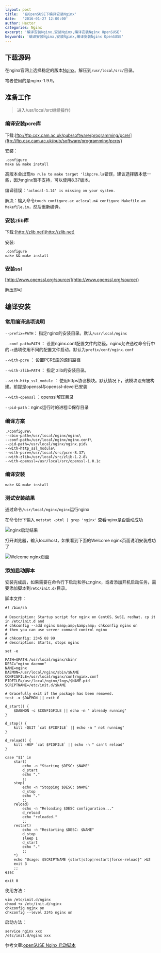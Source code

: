 ```yaml
---
layout: post
title:  "在OpenSUSE下编译安装Nginx"
date:   '2016-01-27 12:00:00'
author: Hector
categories: Nginx
excerpt: '编译安装Nginx,安装Nginx,编译安装Nginx OpenSUSE'
keywords: '编译安装Nginx,安装Nginx,编译安装Nginx OpenSUSE'
---
```


## 下载源码

在nginx官网上选择稳定的版本[Nginx](http://nginx.org/en/download.html)。解压到`/usr/local/src/`目录。

笔者使用的是nginx-1.9.9。

## 准备工作

> 进入/usr/local/src继续操作)

### 编译安装pcre库

下载:[ftp://ftp.csx.cam.ac.uk/pub/software/programming/pcre/](ftp://ftp.csx.cam.ac.uk/pub/software/programming/pcre/)

安装：

<!--more-->

	.configure
	make && make install

高版本会出现`No rule to make target 'libpcre.la`错误，建议选择版本低一些，因为nginx暂不支持，可以使用8.37版本。

编译错误：`'aclocal-1.14' is missing on your system.`

解决：输入命令`touch configure.ac aclocal.m4 configure Makefile.am Makefile.in`，然后重新编译。

### 安装zlib库

下载:[http://zlib.net](http://zlib.net)

安装:

	.configure
	make && make install

### 安装ssl

[http://www.openssl.org/source/](http://www.openssl.org/source/)

解压即可

## 编译安装

### 常用编译选项说明

`--prefix=PATH`： 指定nginx的安装目录。默认`/usr/local/nginx`

`--conf-path=PATH` ： 设置nginx.conf配置文件的路径。nginx允许通过命令行中的`-c`选项使用不同的配置文件启动。默认为`prefix/conf/nginx.conf`

`--with-pcre` ： 设置PCRE库的源码路径

`--with-zlib=PATH` ： 指定 zlib的安装目录。

`--with-http_ssl_module` ： 使用https协议模块。默认情况下，该模块没有被构建。前提是openssl与openssl-devel已安装

`--with-openssl` ：openssl解压目录

`--pid-path`：nginx运行时的进程ID保存目录

### 编译方案

	./configure\
	--sbin-path=/usr/local/nginx/nginx\
	--conf-path=/usr/local/nginx/nginx.conf\
	--pid-path=/usr/local/nginx/nginx.pid\
	--with-http_ssl_module\
	--with-pcre=/usr/local/src/pcre-8.37\
	--with-zlib=/usr/local/src/zlib-1.2.8\
	--with-openssl=/usr/local/src/openssl-1.0.1c

### 编译安装

	make && make install

### 测试安装结果

通过命令`/usr/local/nginx/nginx`运行nginx

在命令行下输入 `netstat -ptnl | grep 'nginx'` 查看nginx是否启动成功

![nginx启动结果](http://7u2eqw.com1.z0.glb.clouddn.com/nginx-start-result.png)

打开浏览器，输入localhost，如果看到下面的Welcome nginx页面说明安装成功了

![Welcome nginx页面](http://7u2eqw.com1.z0.glb.clouddn.com/Nginx-welcome-page.png)

### 添加启动脚本
安装完成后，如果需要在命令行下启动和停止nginx，或者添加开机启动任务，需要添加脚本到`/etc/init.d/`目录。

脚本文件：

	#! /bin/sh

	# Description: Startup script for nginx on CentOS、SuSE、redhat. cp it in /etc/init.d and
	# chkconfig --add nginx &amp;amp;&amp;amp; chkconfig nginx on
	# then you can use server command control nginx
	#
	# chkconfig: 2345 08 99
	# description: Starts, stops nginx

	set -e

	PATH=$PATH:/usr/local/nginx/sbin/
	DESC="nginx daemon"
	NAME=nginx
	DAEMON=/usr/local/nginx/sbin/$NAME
	CONFIGFILE=/usr/local/nginx/conf/nginx.conf
	PIDFILE=/usr/local/nginx/logs/$NAME.pid
	SCRIPTNAME=/etc/init.d/$NAME

	# Gracefully exit if the package has been removed.
	test -x $DAEMON || exit 0

	d_start() {
	    $DAEMON -c $CONFIGFILE || echo -n " already running"
	}

	d_stop() {
	    kill -QUIT `cat $PIDFILE` || echo -n " not running"
	}

	d_reload() {
	    kill -HUP `cat $PIDFILE` || echo -n " can't reload"
	}

	case "$1" in
	    start)
	        echo -n "Starting $DESC: $NAME"
	        d_start
	        echo "."
	        ;;
	    stop)
	        echo -n "Stopping $DESC: $NAME"
	        d_stop
	        echo "."
	        ;;
	    reload)
	        echo -n "Reloading $DESC configuration..."
	        d_reload
	        echo "reloaded."
	        ;;
	    restart)
	        echo -n "Restarting $DESC: $NAME"
	        d_stop
	        sleep 1
	        d_start
	        echo "."
	        ;;
	    *)
	    echo "Usage: $SCRIPTNAME {start|stop|restart|force-reload}" >&2
	    exit 3
	    ;;
	esac

	exit 0

使用方法：

	vim /etc/init.d/nginx
	chmod +x /etc/init.d/nginx
	chkconfig nginx on
	chkconfig --level 2345 nginx on


启动方法：

	service nginx xxx
	/etc/init.d/nginx xxx

参考文章:[openSUSE Nginx 启动脚本](http://www.coffin5257.com/opensuse-nginx-startup-script/)
